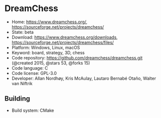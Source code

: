 # DreamChess

- Home: https://www.dreamchess.org/, https://sourceforge.net/projects/dreamchess/
- State: beta
- Download: https://www.dreamchess.org/downloads, https://sourceforge.net/projects/dreamchess/files/
- Platform: Windows, Linux, macOS
- Keyword: board, strategy, 3D, chess
- Code repository: https://github.com/dreamchess/dreamchess.git (@created 2015, @stars 53, @forks 15)
- Code language: C
- Code license: GPL-3.0
- Developer: Allan Nordhøy, Kris McAulay, Lautaro Bernabé Otaño, Walter van Niftrik

## Building

- Build system: CMake
